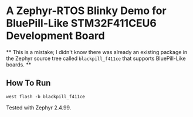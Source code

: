 # A Zephyr-RTOS Blinky Demo for BluePill-Like STM32F411CEU6 Development Board


** This is a mistake; I didn't know there was already an existing package in the Zephyr source tree called `blackpill_f411ce` that supports BluePill-Like boards. **


## How To Run


```
west flash -b blackpill_f411ce
```



Tested with Zephyr 2.4.99.
